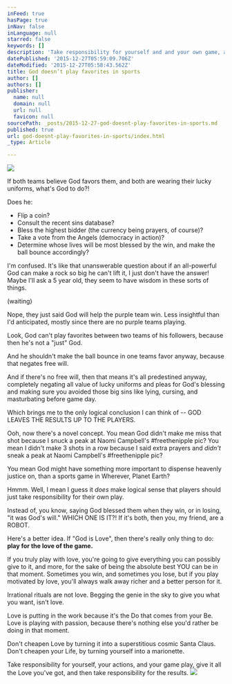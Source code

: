 ```yaml
---
inFeed: true
hasPage: true
inNav: false
inLanguage: null
starred: false
keywords: []
description: 'Take responsibility for yourself and and your own game, and play with Love and passion'
datePublished: '2015-12-27T05:59:09.706Z'
dateModified: '2015-12-27T05:58:43.562Z'
title: God doesn’t play favorites in sports
author: []
authors: []
publisher:
  name: null
  domain: null
  url: null
  favicon: null
sourcePath: _posts/2015-12-27-god-doesnt-play-favorites-in-sports.md
published: true
url: god-doesnt-play-favorites-in-sports/index.html
_type: Article

---
```

![](https://the-grid-user-content.s3-us-west-2.amazonaws.com/46b6e672-c5e1-4e0b-ba1c-3555cda7dcce.jpg)

If both teams believe God favors them, and both are wearing their lucky uniforms, what's God to do?!

Does he:

* Flip a coin?
* Consult the recent sins database?
* Bless the highest bidder (the currency being prayers, of course)?
* Take a vote from the Angels (democracy in action)?
* Determine whose lives will be most blessed by the win, and make the ball bounce accordingly?

I'm confused. It's like that unanswerable question about if an 
all-powerful God can make a rock so big he can't lift it, I just don't 
have the answer! Maybe I'll ask a 5 year old, they seem to have wisdom 
in these sorts of things.

(waiting)

Nope, they just said God will help the purple team win. Less 
insightful than I'd anticipated, mostly since there are no purple teams 
playing.

Look, God can't play favorites between two teams of his followers, because then he's not a "just" God.

And he shouldn't make the ball bounce in one teams favor anyway, because that negates free will.

And if there's no free will, then that means it's all predestined 
anyway, completely negating all value of lucky uniforms and pleas for 
God's blessing and making sure you avoided those big sins like lying, 
cursing, and masturbating before game day.

Which brings me to the only logical conclusion I can think of -- GOD LEAVES THE RESULTS UP TO THE PLAYERS.

Ooh, now there's a novel concept. You mean God didn't make me miss 
that shot because I snuck a peak at Naomi Campbell's \#freethenipple pic?
You mean I didn't make 3 shots in a row because I said extra prayers 
and _didn't_ sneak a peak at Naomi Campbell's \#freethenipple pic?

You mean God might have something more important to dispense heavenly justice on, than a sports game in Wherever, Planet Earth?

Hmmm. Well, I mean I guess it _does_ make logical sense that players should just take responsibility for their own play.

Instead of, you know, saying God blessed them when they win, or in 
losing, "it was God's will." WHICH ONE IS IT?! If it's both, then you, 
my friend, are a ROBOT.

Here's a better idea. If "God is Love", then there's really only thing to do: **play for the love of the game.**

If you truly play with love, you're going to give everything you can 
possibly give to it, and more, for the sake of being the absolute best 
YOU can be in that moment. Sometimes you win, and sometimes you lose, 
but if you play motivated by love, you'll always walk away richer and a 
better person for it.

Irrational rituals are not love. Begging the genie in the sky to give you what you want, isn't love.

Love is putting in the work because it's the Do that comes from your 
Be. Love is playing with passion, because there's nothing else you'd 
rather be doing in that moment.

Don't cheapen Love by turning it into a superstitious cosmic Santa 
Claus. Don't cheapen your Life, by turning yourself into a marionette.

Take responsibility for yourself, your actions, and your game play, 
give it all the Love you've got, and then take responsibility for the 
results.
![](https://the-grid-user-content.s3-us-west-2.amazonaws.com/544230a8-01c0-4f08-a8a9-65aefe1ebf22.jpg)